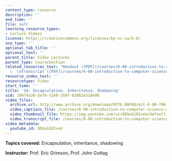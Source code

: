 ```yaml
---
content_type: resource
description: ''
end_time: ''
file: null
learning_resource_types:
- Lecture Videos
license: https://creativecommons.org/licenses/by-nc-sa/4.0/
ocw_type: ''
optional_tab_title: ''
optional_text: ''
parent_title: Video Lectures
parent_type: CourseSection
related_resources_text: "Handout ([PDF](/courses/6-00-introduction-to-computer-science-and-programming-fall-2008/resources/lec16-1))\
  \  \nTranscript ([PDF](/courses/6-00-introduction-to-computer-science-and-programming-fall-2008/resources/6-00f08-l16))"
resource_index_text: ''
resourcetype: Video
start_time: ''
title: '16: Encapsulation, Inheritance, Shadowing'
uid: 19674a30-5e76-f2e9-3597-82082e318e08
video_files:
  archive_url: http://www.archive.org/download/MIT6.00F08/mit-6-00-f08-lec16_300k.mp4
  video_captions_file: /courses/6-00-introduction-to-computer-science-and-programming-fall-2008/6b564a3f88fd54038154451339204665_Q8SoG1OIveU.vtt
  video_thumbnail_file: https://img.youtube.com/vi/Q8SoG1OIveU/default.jpg
  video_transcript_file: /courses/6-00-introduction-to-computer-science-and-programming-fall-2008/7e12959bda665194a495fa47844581bc_Q8SoG1OIveU.pdf
video_metadata:
  youtube_id: Q8SoG1OIveU
---
```


**Topics covered:** Encapsulation, inheritance, shadowing

**Instructor:** Prof. Eric Grimson, Prof. John Guttag

